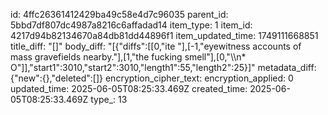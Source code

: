 id: 4ffc26361412429ba49c58e4d7c96035
parent_id: 5bbd7df807dc4987a8216c6affadad14
item_type: 1
item_id: 4217d94b82134670a84db81dd44896f1
item_updated_time: 1749111668851
title_diff: "[]"
body_diff: "[{\"diffs\":[[0,\"ite \"],[-1,\"eyewitness accounts of mass gravefields nearby.\"],[1,\"the fucking smell\"],[0,\"\\\n* O\"]],\"start1\":3010,\"start2\":3010,\"length1\":55,\"length2\":25}]"
metadata_diff: {"new":{},"deleted":[]}
encryption_cipher_text: 
encryption_applied: 0
updated_time: 2025-06-05T08:25:33.469Z
created_time: 2025-06-05T08:25:33.469Z
type_: 13